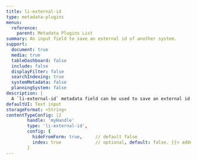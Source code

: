 ```yaml
---
title: li-external-id
type: metadata-plugins
menus:
  reference:
    parent: Metadata Plugins List
summary: An input field to save an external id of another system.
support:
  document: true
  media: true
  tableDashboard: false
  include: false
  displayFilter: false
  searchIndexing: true
  systemMetadata: false
  planningSystem: false
description: |
  A `li-external-id` metadata field can be used to save an external id of another system. For example if you want to have an article reference to your original system. At the moment `li-external-id` by default renders a text area in the UI. If you want to hide it add the config object with `hideFromForm: true`
defaultUI: Text input
storageFormat: <String>
contentTypeConfig: |2
        handle: 'myHandle'
        type: 'li-external-id',
        config: {
          hideFromForm: true,     // default false
          index: true             // optional, default: false. {{< added-in "release-2023-07" >}}
        }
---
```

